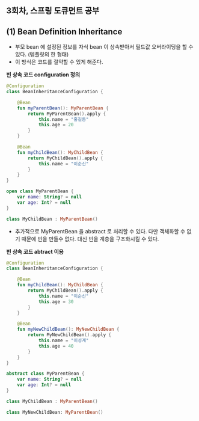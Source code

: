 ## 3회차, 스프링 도큐먼트 공부

## (1) Bean Definition Inheritance
- 부모 bean 에 설정된 정보를 자식 bean 이 상속받아서 필드값 오버라이딩을 할 수 있다. (템플릿의 한 형태)
- 이 방식은 코드를 절약할 수 있게 해준다.

__빈 상속 코드 configuration 정의__
```kotlin
@Configuration
class BeanInheritanceConfiguration {

    @Bean
    fun myParentBean(): MyParentBean {
        return MyParentBean().apply {
            this.name = "홍길동"
            this.age = 20
        }
    }

    @Bean
    fun myChildBean(): MyChildBean {
        return MyChildBean().apply {
            this.name = "이순신"
        }
    }
}

open class MyParentBean {
    var name: String? = null
    var age: Int? = null
}

class MyChildBean : MyParentBean()
```

- 추가적으로 MyParentBean 을 abstract 로 처리할 수 있다. 다만 객체화할 수 없기 때문에 빈을 만들수 없다. 대신 빈을 계층을 구조화시킬 수 있다.

__빈 상속 코드 abtract 이용__
```kotlin
@Configuration
class BeanInheritanceConfiguration {

    @Bean
    fun myChildBean(): MyChildBean {
        return MyChildBean().apply {
            this.name = "이순신"
            this.age = 30
        }
    }

    @Bean
    fun myNewChildBean(): MyNewChildBean {
        return MyNewChildBean().apply {
            this.name = "이성계"
            this.age = 40
        }
    }
}

abstract class MyParentBean {
    var name: String? = null
    var age: Int? = null
}

class MyChildBean : MyParentBean()

class MyNewChildBean: MyParentBean()
```

